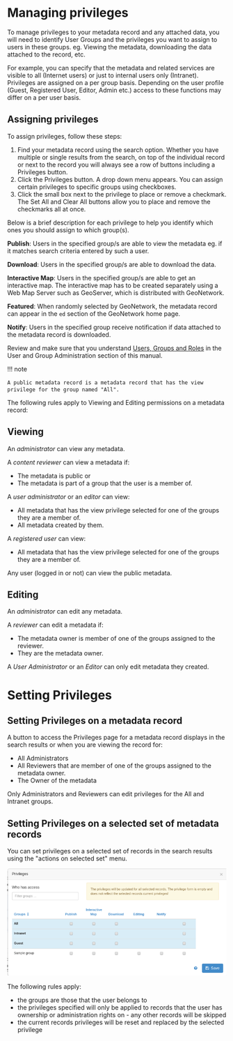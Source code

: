 # Managing privileges

To manage privileges to your metadata record and any attached data, you will need to identify User Groups and the privileges you want to assign to users in these groups. eg. Viewing the metadata, downloading the data attached to the record, etc.

For example, you can specify that the metadata and related services are visible to all (Internet users) or just to internal users only (Intranet). Privileges are assigned on a per group basis. Depending on the user profile (Guest, Registered User, Editor, Admin etc.) access to these functions may differ on a per user basis.

## Assigning privileges

To assign privileges, follow these steps:

1.  Find your metadata record using the search option. Whether you have multiple or single results from the search, on top of the individual record or next to the record you will always see a row of buttons including a Privileges button.
2.  Click the Privileges button. A drop down menu appears. You can assign certain privileges to specific groups using checkboxes.
3.  Click the small box next to the privilege to place or remove a checkmark. The Set All and Clear All buttons allow you to place and remove the checkmarks all at once.

Below is a brief description for each privilege to help you identify which ones you should assign to which group(s).

**Publish**: Users in the specified group/s are able to view the metadata eg. if it matches search criteria entered by such a user.

**Download**: Users in the specified group/s are able to download the data.

**Interactive Map**: Users in the specified group/s are able to get an interactive map. The interactive map has to be created separately using a Web Map Server such as GeoServer, which is distributed with GeoNetwork.

**Featured**: When randomly selected by GeoNetwork, the metadata record can appear in the `ed` section of the GeoNetwork home page.

**Notify**: Users in the specified group receive notification if data attached to the metadata record is downloaded.

Review and make sure that you understand [Users, Groups and Roles](/administrator-guide/managing-users-and-groups/index.rst#user_profiles) in the User and Group Administration section of this manual.

!!! note

    A public metadata record is a metadata record that has the view privilege for the group named "All".


The following rules apply to Viewing and Editing permissions on a metadata record:

## Viewing

An *administrator* can view any metadata.

A *content reviewer* can view a metadata if:

-   The metadata is public or
-   The metadata is part of a group that the user is a member of.

A *user administrator* or an *editor* can view:

-   All metadata that has the view privilege selected for one of the groups they are a member of.
-   All metadata created by them.

A *registered user* can view:

-   All metadata that has the view privilege selected for one of the groups they are a member of.

Any user (logged in or not) can view the public metadata.

## Editing

An *administrator* can edit any metadata.

A *reviewer* can edit a metadata if:

-   The metadata owner is member of one of the groups assigned to the reviewer.
-   They are the metadata owner.

A *User Administrator* or an *Editor* can only edit metadata they created.

# Setting Privileges

## Setting Privileges on a metadata record

A button to access the Privileges page for a metadata record displays in the search results or when you are viewing the record for:

-   All Administrators
-   All Reviewers that are member of one of the groups assigned to the metadata owner.
-   The Owner of the metadata

Only Administrators and Reviewers can edit privileges for the All and Intranet groups.

## Setting Privileges on a selected set of metadata records

You can set privileges on a selected set of records in the search results using the "actions on selected set" menu.

![](img/set-selection-privileges.png)

The following rules apply:

-   the groups are those that the user belongs to
-   the privileges specified will only be applied to records that the user has ownership or administration rights on - any other records will be skipped
-   the current records privileges will be reset and replaced by the selected privilege
